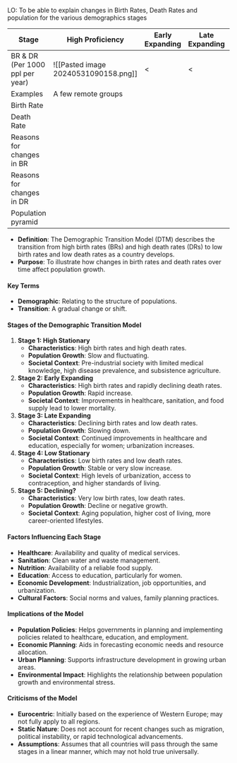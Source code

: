 LO: To be able to explain changes in Birth Rates, Death Rates and population for the various demographics stages

| Stage                           | High Proficiency                     | Early Expanding | Late Expanding | Low Stationary | Declining |
| ------------------------------- | ------------------------------------ | --------------- | -------------- | -------------- | --------- |
| BR & DR (Per 1000 ppl per year) | ![[Pasted image 20240531090158.png]] | <               | <              |                |           |
| Examples                        | A few remote groups                  |                 |                |                |           |
| Birth Rate                      |                                      |                 |                |                |           |
| Death Rate                      |                                      |                 |                |                |           |
| Reasons for changes in BR       |                                      |                 |                |                |           |
| Reasons for changes in DR       |                                      |                 |                |                |           |
| Population pyramid              |                                      |                 |                |                |           |

- **Definition**: The Demographic Transition Model (DTM) describes the transition from high birth rates (BRs) and high death rates (DRs) to low birth rates and low death rates as a country develops.
- **Purpose**: To illustrate how changes in birth rates and death rates over time affect population growth.

#### Key Terms
- **Demographic**: Relating to the structure of populations.
- **Transition**: A gradual change or shift.

#### Stages of the Demographic Transition Model
1. **Stage 1: High Stationary**
    - **Characteristics**: High birth rates and high death rates.
    - **Population Growth**: Slow and fluctuating.
    - **Societal Context**: Pre-industrial society with limited medical knowledge, high disease prevalence, and subsistence agriculture.
2. **Stage 2: Early Expanding**
    - **Characteristics**: High birth rates and rapidly declining death rates.
    - **Population Growth**: Rapid increase.
    - **Societal Context**: Improvements in healthcare, sanitation, and food supply lead to lower mortality.
3. **Stage 3: Late Expanding**
    - **Characteristics**: Declining birth rates and low death rates.
    - **Population Growth**: Slowing down.
    - **Societal Context**: Continued improvements in healthcare and education, especially for women; urbanization increases.
4. **Stage 4: Low Stationary**
    - **Characteristics**: Low birth rates and low death rates.
    - **Population Growth**: Stable or very slow increase.
    - **Societal Context**: High levels of urbanization, access to contraception, and higher standards of living.
5. **Stage 5: Declining?**
    - **Characteristics**: Very low birth rates, low death rates.
    - **Population Growth**: Decline or negative growth.
    - **Societal Context**: Aging population, higher cost of living, more career-oriented lifestyles.
#### Factors Influencing Each Stage
- **Healthcare**: Availability and quality of medical services.
- **Sanitation**: Clean water and waste management.
- **Nutrition**: Availability of a reliable food supply.
- **Education**: Access to education, particularly for women.
- **Economic Development**: Industrialization, job opportunities, and urbanization.
- **Cultural Factors**: Social norms and values, family planning practices.
#### Implications of the Model
- **Population Policies**: Helps governments in planning and implementing policies related to healthcare, education, and employment.
- **Economic Planning**: Aids in forecasting economic needs and resource allocation.
- **Urban Planning**: Supports infrastructure development in growing urban areas.
- **Environmental Impact**: Highlights the relationship between population growth and environmental stress.

#### Criticisms of the Model
- **Eurocentric**: Initially based on the experience of Western Europe; may not fully apply to all regions.
- **Static Nature**: Does not account for recent changes such as migration, political instability, or rapid technological advancements.
- **Assumptions**: Assumes that all countries will pass through the same stages in a linear manner, which may not hold true universally.